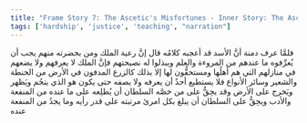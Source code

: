 ```yaml
---
title: "Frame Story 7: The Ascetic's Misfortunes - Inner Story: The Ascetic's Testimony"
tags: ['hardship', 'justice', 'teaching', "narration"]
---
```


 فلمَّا عرف دمنة أنَّ الأسد قد أعجبه كلامُه قال إنَّ رعية الملك ومن بحضرته منهم يجب أن يُعرِّفوه ما عندهم من المروءة والعلم ويبذلوا له نصيحتهم فإنَّ الملك لا يعرفهم ولا يضعهم في منازلهم التي هم أهلُها ومستحقُّون لها إلا بذلك كالزرع المدفون في الأرض من الحنطة والشعير وسائر الأنواع فلا يستطيع أحدٌ أن يعرفه ولا يصفه حتى يكون هو الذي ينجُم ويَظهر ويَخرج على الأرض وقد يحِقُّ على من خصَّه السلطان أن يُطلِعه على ما عنده من المنفعة والأدب ويحِقُّ على السلطان أن يبلغ بكل امرئ مرتبته على قدر رأيه وما يجدُ من المنفعة عنده
